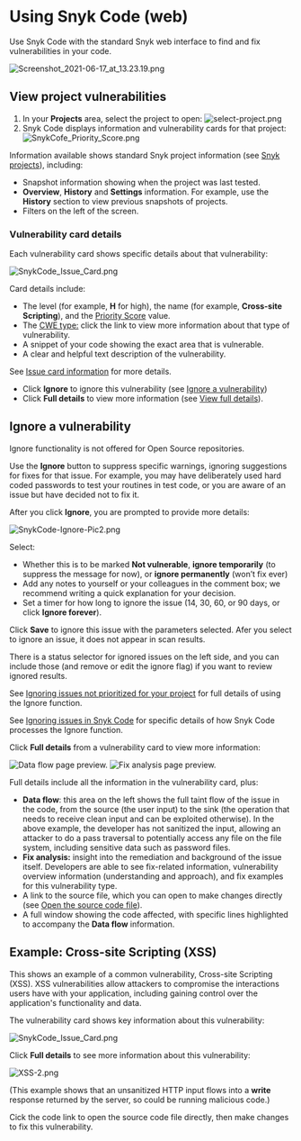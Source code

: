# Using Snyk Code \(web\)

Use Snyk Code with the standard Snyk web interface to find and fix vulnerabilities in your code.

![Screenshot\_2021-06-17\_at\_13.23.19.png](https://support.snyk.io/hc/article_attachments/4402731192465/Screenshot_2021-06-17_at_13.23.19.png)

## View project vulnerabilities

1. In your **Projects** area, select the project to open: ![select-project.png](https://support.snyk.io/hc/article_attachments/360015998637/select-project.png)
2. Snyk Code displays information and vulnerability cards for that project: ![SnykCofe\_Priority\_Score.png](https://support.snyk.io/hc/article_attachments/4405144366353/SnykCofe_Priority_Score.png)

Information available shows standard Snyk project information \(see [Snyk projects](https://support.snyk.io/hc/en-us/sections/360004724958-Snyk-projects)\), including:

* Snapshot information showing when the project was last tested.
* **Overview**, **History** and **Settings** information. For example, use the **History** section to view previous snapshots of projects.
* Filters on the left of the screen.

### Vulnerability card details

Each vulnerability card shows specific details about that vulnerability:

![SnykCode\_Issue\_Card.png](https://support.snyk.io/hc/article_attachments/4405144183953/SnykCode_Issue_Card.png)

Card details include:

* The level \(for example, **H** for high\), the name \(for example, **Cross-site Scripting**\), and the [Priority Score](https://docs.snyk.io/fixing-and-prioritizing-issues/starting-to-fix-vulnerabilities/snyk-priority-score) value.
* The [CWE type:](https://cwe.mitre.org/data/index.html) click the link to view more information about that type of vulnerability.
* A snippet of your code showing the exact area that is vulnerable.
* A clear and helpful text description of the vulnerability.

See [Issue card information](https://docs.snyk.io/getting-started/introduction-to-snyk-projects/issue-card-information) for more details.

* Click **Ignore** to ignore this vulnerability \(see [Ignore a vulnerability](using-snyk-code-web.md)\)
* Click **Full details** to view more information \(see [View full details](using-snyk-code-web.md)\).

## Ignore a vulnerability

Ignore functionality is not offered for Open Source repositories.

Use the **Ignore** button to suppress specific warnings, ignoring suggestions for fixes for that issue. For example, you may have deliberately used hard coded passwords to test your routines in test code, or you are aware of an issue but have decided not to fix it.

After you click **Ignore**, you are prompted to provide more details:

![SnykCode-Ignore-Pic2.png](https://support.snyk.io/hc/article_attachments/4405144233873/SnykCode-Ignore-Pic2.png)

Select:

* Whether this is to be marked **Not vulnerable**, **ignore temporarily** \(to suppress the message for now\), or **ignore permanently** \(won’t fix ever\)
* Add any notes to yourself or your colleagues in the comment box; we recommend writing a quick explanation for your decision.
* Set a timer for how long to ignore the issue \(14, 30, 60, or 90 days, or click **Ignore forever**\).

Click **Save** to ignore this issue with the parameters selected. Afer you select to ignore an issue, it does not appear in scan results.

There is a status selector for ignored issues on the left side, and you can include those \(and remove or edit the ignore flag\) if you want to review ignored results.

See [Ignoring issues not prioritized for your project](https://support.snyk.io/hc/en-us/articles/360004002718-Ignoring-issues-not-prioritized-for-your-project) for full details of using the Ignore function.

See [Ignoring issues in Snyk Code](https://support.snyk.io/hc/en-us/articles/360004002718-Ignoring-issues-not-prioritized-for-your-project#Ignore-Snyk-Code) for specific details of how Snyk Code processes the Ignore function.

Click **Full details** from a vulnerability card to view more information:

![Data flow page preview.](https://support.snyk.io/hc/article_attachments/4402111205649/data-flow.png) ![Fix analysis page preview.](https://support.snyk.io/hc/article_attachments/4402115159441/fix-analysis.png)

Full details include all the information in the vulnerability card, plus:

* **Data flow**: this area on the left shows the full taint flow of the issue in the code, from the source \(the user input\) to the sink \(the operation that needs to receive clean input and can be exploited otherwise\). In the above example, the developer has not sanitized the input, allowing an attacker to do a pass traversal to potentially access any file on the file system, including sensitive data such as password files.
* **Fix analysis:** insight into the remediation and background of the issue itself. Developers are able to see fix-related information, vulnerability overview information \(understanding and approach\), and fix examples for this vulnerability type.
* A link to the source file, which you can open to make changes directly \(see [Open the source code file](using-snyk-code-web.md)\).
* A full window showing the code affected, with specific lines highlighted to accompany the **Data flow** information.

## Example: Cross-site Scripting \(XSS\)

This shows an example of a common vulnerability, Cross-site Scripting \(XSS\). XSS vulnerabilities allow attackers to compromise the interactions users have with your application, including gaining control over the application's functionality and data.

The vulnerability card shows key information about this vulnerability:

![SnykCode\_Issue\_Card.png](https://support.snyk.io/hc/article_attachments/4405144183953/SnykCode_Issue_Card.png)

Click **Full details** to see more information about this vulnerability:

![XSS-2.png](https://support.snyk.io/hc/article_attachments/360016062918/XSS-2.png)

\(This example shows that an unsanitized HTTP input flows into a **write** response returned by the server, so could be running malicious code.\)

Cick the code link to open the source code file directly, then make changes to fix this vulnerability.

